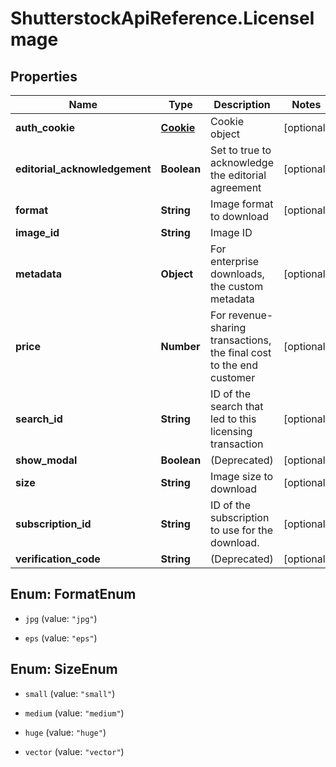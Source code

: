 # ShutterstockApiReference.LicenseImage

## Properties
Name | Type | Description | Notes
------------ | ------------- | ------------- | -------------
**auth_cookie** | [**Cookie**](Cookie.md) | Cookie object | [optional] 
**editorial_acknowledgement** | **Boolean** | Set to true to acknowledge the editorial agreement | [optional] 
**format** | **String** | Image format to download | [optional] 
**image_id** | **String** | Image ID | 
**metadata** | **Object** | For enterprise downloads, the custom metadata | [optional] 
**price** | **Number** | For revenue-sharing transactions, the final cost to the end customer | [optional] 
**search_id** | **String** | ID of the search that led to this licensing transaction | [optional] 
**show_modal** | **Boolean** | (Deprecated) | [optional] 
**size** | **String** | Image size to download | [optional] 
**subscription_id** | **String** | ID of the subscription to use for the download. | [optional] 
**verification_code** | **String** | (Deprecated) | [optional] 


<a name="FormatEnum"></a>
## Enum: FormatEnum


* `jpg` (value: `"jpg"`)

* `eps` (value: `"eps"`)




<a name="SizeEnum"></a>
## Enum: SizeEnum


* `small` (value: `"small"`)

* `medium` (value: `"medium"`)

* `huge` (value: `"huge"`)

* `vector` (value: `"vector"`)




